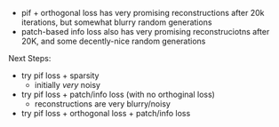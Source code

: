 - pif + orthogonal loss has very promising reconstructions after 20k iterations, but somewhat blurry random generations
- patch-based info loss also has very promising reconstruciotns after 20K, and some decently-nice random generations

Next Steps:
- try pif loss + sparsity
    - initially _very_ noisy
- try pif loss + patch/info loss (with no orthoginal loss)
    - reconstructions are very blurry/noisy
- try pif loss + orthogonal loss + patch/info loss